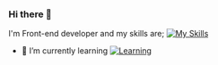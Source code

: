 ### Hi there 👋
I'm Front-end developer and my skills are;
[![My Skills](https://skillicons.dev/icons?i=js,html,css,react,ts,nextjs,jquery,tailwind,materialui,bootstrap,sass,less)](https://skillicons.dev)

- 🌱 I’m currently learning [![Learning](https://skillicons.dev/icons?i=nodejs)](https://skillicons.dev)
  
<!--
**idilTugba/idilTugba** is a ✨ _special_ ✨ repository because its `README.md` (this file) appears on your GitHub profile.

Here are some ideas to get you started:

- 🔭 I’m currently working on ...
- 🌱 I’m currently learning ...
- 👯 I’m looking to collaborate on ...
- 🤔 I’m looking for help with ...
- 💬 Ask me about ...
- 📫 How to reach me: ...
- 😄 Pronouns: ...
- ⚡ Fun fact: ...
-->
